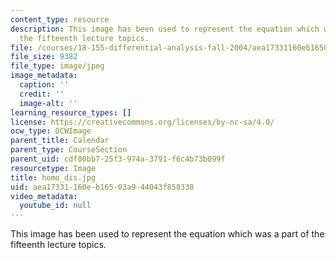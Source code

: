 ```yaml
---
content_type: resource
description: This image has been used to represent the equation which was a part of
  the fifteenth lecture topics.
file: /courses/18-155-differential-analysis-fall-2004/aea17331160eb16503a944043f858338_homo_dis.jpg
file_size: 9382
file_type: image/jpeg
image_metadata:
  caption: ''
  credit: ''
  image-alt: ''
learning_resource_types: []
license: https://creativecommons.org/licenses/by-nc-sa/4.0/
ocw_type: OCWImage
parent_title: Calendar
parent_type: CourseSection
parent_uid: cdf00bb7-25f3-974a-3791-f6c4b73b099f
resourcetype: Image
title: homo_dis.jpg
uid: aea17331-160e-b165-03a9-44043f858338
video_metadata:
  youtube_id: null
---
```

This image has been used to represent the equation which was a part of the fifteenth lecture topics.